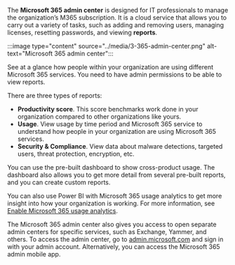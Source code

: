 The **Microsoft 365 admin center** is designed for IT professionals to manage the organization’s M365 subscription. It is a cloud service that allows you to carry out a variety of tasks, such as adding and removing users, managing licenses, resetting passwords, and viewing **reports**.

:::image type="content" source="../media/3-365-admin-center.png" alt-text="Microsoft 365 admin center":::

See at a glance how people within your organization are using different Microsoft 365 services. You need to have admin permissions to be able to view reports.

There are three types of reports:

- **Productivity score**. This score benchmarks work done in your organization compared to other organizations like yours.
- **Usage**. View usage by time period and Microsoft 365 service to understand how people in your organization are using Microsoft 365 services.
- **Security & Compliance**. View data about malware detections, targeted users, threat protection, encryption, etc. 

You can use the pre-built dashboard to show cross-product usage. The dashboard also allows you to get more detail from several pre-built reports, and you can create custom reports.

You can also use Power BI with Microsoft 365 usage analytics to get more insight into how your organization is working. For more information, see [Enable Microsoft 365 usage analytics](https://docs.microsoft.com/microsoft-365/admin/usage-analytics/enable-usage-analytics?view=o365-worldwide).

The Microsoft 365 admin center also gives you access to open separate admin centers for specific services, such as Exchange, Yammer, and others. To access the admin center, go to [admin.microsoft.com](https://admin.microsoft.com/) and sign in with your admin account. Alternatively, you can access the Microsoft 365 admin mobile app.
